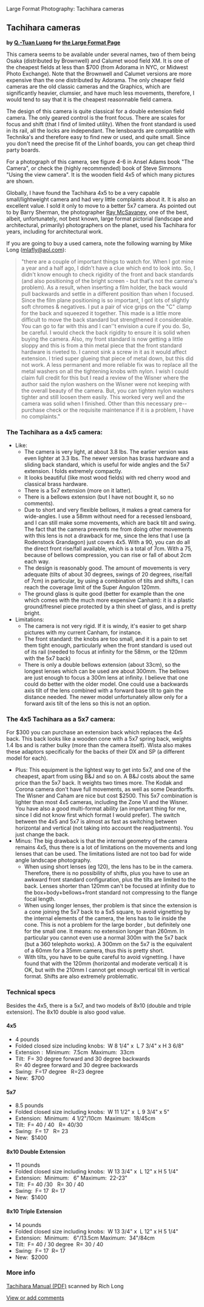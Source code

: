 Large Format Photography: Tachihara cameras

Tachihara cameras
-----------------

**by [Q.-Tuan Luong](http://www.terragalleria.com/) for [the Large
Format Page](.)**

This camera seems to be available under several names, two of them being
Osaka (distributed by Brownwell) and Calumet wood field XM. It is one of
the cheapest fields at less than \$700 (from Adorama in NYC, or Midwest
Photo Exchange). Note that the Brownwell and Calumet versions are more
expensive than the one distributed by Adorama. The only cheaper field
cameras are the old classic cameras and the Graphics, which are
significantly heavier, clumsier, and have much less movements,
therefore, I would tend to say that it is the cheapest reasonnable field
camera.

The design of this camera is quite classical for a double extension
field camera. The only geared control is the front focus. There are
scales for focus and shift (that I find of limited utility). When the
front standard is used in its rail, all the locks are independant. The
lensboards are compatible with Technika's and therefore easy to find new
or used, and quite small. Since you don't need the precise fit of the
Linhof boards, you can get cheap third party boards.

For a photograph of this camera, see figure 4-6 in Ansel Adams book "The
Camera", or check the (highly recommended) book of Steve Simmons "Using
the view camera". It is the wooden field 4x5 of which many pictures are
shown.

Globally, I have found the Tachihara 4x5 to be a very capable
small/lightweight camera and had very little complaints about it. It is
also an excellent value. I sold it only to move to a better 5x7 camera.
As pointed out to by Barry Sherman, the photographer [Ray
McSavaney](http://www.tgartworks.com/mcsavaney), one of the best,
albeit, unfortunately, not best known, large format pictorial (landscape
and architectural, primarily) photographers on the planet, used his
Tachihara for years, including for architectural work.

If you are going to buy a used camera, note the following warning by
Mike Long (mlafly@aol.com):

> "there are a couple of important things to watch for. When I got mine
> a year and a half ago, I didn't have a clue which end to look into.
> So, I didn't know enough to check rigidity of the front and back
> standards (and also positioning of the bright screen - but that's not
> the camera's problem). As a result, when inserting a film holder, the
> back would pull backwards and settle in a different position than when
> I focused. Since the film plane positioning is so important, I got
> lots of slightly soft chromes & negatives. I put a pair of vice grips
> on the "C" clamp for the back and squeezed it together. This made is a
> little more difficult to move the back standard but strengthened it
> considerable. You can go to far with this and I can''t envision a cure
> if you do. So, be careful. I would check the back rigidity to ensure
> it is solid when buying the camera.
> Also, my front standard is now getting a little sloppy and this is
> from a thin metal piece that the front standard hardware is riveted
> to. I cannot sink a screw in it as it would affect extension. I tried
> super glueing that piece of metal down, but this did not work. A less
> permanent and more reliable fix was to replace all the metal washers
> on all the tightening knobs with nylon. I wish I could claim full
> credit for this but I read a review of the Wisner where the author
> said the nylon washers on the Wisner were not keeping with the overall
> beauty of the camera. But, you can tighten nylon washers tighter and
> still loosen them easily. This worked very well and the camera was
> solid when I finished. Other than this necessary pre--purchase check
> or the requisite maintenance if it is a problem, I have no
> complaints."

### The Tachihara as a 4x5 camera:

-   Like:
    -   The camera is very light, at about 3.8 lbs. The earlier version
        was even lighter at 3.3 lbs. The newer version has brass
        hardware and a sliding back standard, which is useful for wide
        angles and the 5x7 extension. I folds extremely compactly.
    -   It looks beautiful (like most wood fields) with red cherry wood
        and classical brass hardware.
    -   There is a 5x7 extension (more on it latter).
    -   There is a bellows extension (but I have not bought it, so no
        comments).
    -   Due to short and very flexible bellows, it makes a great camera
        for wide-angles. I use a 58mm without need for a recessed
        lensboard, and I can still make some movements, which are back
        tilt and swing. The fact that the camera prevents me from doing
        other movements with this lens is not a drawback for me, since
        the lens that I use (a Rodenstock Grandagon) just covers 4x5.
        With a 90, you can do all the direct front rise/fall available,
        which is a total of 7cm. With a 75, because of bellows
        compression, you can rise or fall of about 2cm each way.
    -   The design is reasonably good. The amount of movements is very
        adequate (tilts of about 30 degrees, swings of 20 degrees,
        rise/fall of 7cm) in particular, by using a combination of tilts
        and shifts, I can reach the coverage limit of the Super Angulon
        120mm.
    -   The ground glass is quite good (better for example than the one
        which comes with the much more expensive Canham): it is a
        plastic ground/fresnel piece protected by a thin sheet of glass,
        and is pretty bright.
-   Limitations:
    -   The camera is not very rigid. If it is windy, it's easier to get
        sharp pictures with my current Canham, for instance.
    -   The front standard: the knobs are too small, and it is a pain to
        set them tight enough, particularly when the front standard is
        used out of its rail (needed to focus at infinity for the 58mm,
        or the 120mm with the 5x7 back)
    -   There is only a double bellows extension (about 33cm), so the
        longest lenses which can be used are about 300mm. The bellows
        are just enough to focus a 300m lens at infinity. I believe that
        one could do better with the older model. One could use a
        backwards axis tilt of the lens combined with a forward base
        tilt to gain the distance needed. The newer model unfortunately
        allow only for a forward axis tilt of the lens so this is not an
        option.

### The 4x5 Tachihara as a 5x7 camera:

For \$300 you can purchase an extension back which replaces the 4x5
back. This back looks like a wooden cone with a 5x7 spring back, weights
1.4 lbs and is rather bulky (more than the camera itself). Wista also
makes these adaptors specifically for the backs of their DX and SP (a
different model for each).

-   Plus: This equipment is the lightest way to get into 5x7, and one of
    the cheapest, apart from using B&J and so on. A B&J costs about the
    same price than the 5x7 back. It weights two times more. The Kodak
    and Corona camera don't have full movements, as well as some
    Deardorffs. The Wisner and Caham are nice but cost \$2500. This 5x7
    combination is lighter than most 4x5 cameras, including the Zone VI
    and the Wisner. You have also a good multi-format ability (an
    important thing for me, since I did not know first which format I
    would prefer). The switch between the 4x5 and 5x7 is almost as fast
    as switching between horizontal and vertical (not taking into
    account the readjustments). You just change the back.
-   Minus: The big drawback is that the internal geometry of the camera
    remains 4x5, thus there is a lot of limitations on the movements and
    long lenses that can be used. The limitations listed are not too bad
    for wide angle landscape photography.
    -   When using short lenses (eg 120), the lens has to be in the
        camera. Therefore, there is no possibility of shifts, plus you
        have to use an awkward front standard configuration, plus the
        tilts are limited to the back. Lenses shorter than 120mm can't
        be focused at infinity due to the box+body+bellows+front
        standard not compressing to the flange focal length.
    -   When using longer lenses, ther problem is that since the
        extension is a cone joining the 5x7 back to a 5x5 square, to
        avoid vignetting by the internal elements of the camera, the
        lens has to lie inside the cone. This is not a problem for the
        large border , but definitely one for the small one. It means:
        no extension longer than 260mm. In particular you cannot even
        use a normal 300m with the 5x7 back (but a 360 telephoto works).
        A 300mm on the 5x7 is the equivalent of a 60mm for a 35mm
        camera, thus this is pretty short.
    -   With tilts, you have to be quite careful to avoid vignetting. I
        have found that with the 120mm (horizontal and moderate
        vertical) it is OK, but with the 210mm I cannot get enough
        vertical tilt in vertical format. Shifts are also extremely
        problematic.

### Technical specs

Besides the 4x5, there is a 5x7, and two models of 8x10 (double and
triple extension). The 8x10 double is also good value.

#### 4x5

-   4 pounds
-   Folded closed size including knobs:  W 8 1/4" x  L 7 3/4" x H 3 6/8"
-   Extension :  Minimum:  7.5cm  Maximum:  33cm
-   Tilt:  F= 30 degree forward and 30 degree backwards\
    R= 40 degree forward and 30 degree backwards
-   Swing:  F=17 degree   R=23 degree
-   New:  \$700

#### 5x7

-   8.5 pounds
-   Folded closed size including knobs:  W 11 1/2" x  L 9 3/4" x 5"
-   Extension:  Minimum:  4 1/2"/10cm  Maximum:  18/45cm
-   Tilt:  F= 40 / 40   R= 40/30
-   Swing:  F= 17   R= 23
-   New:  \$1400

#### 8x10 Double Extension

-   11 pounds
-   Folded closed size including knobs:  W 13 3/4" x  L 12" x H 5 1/4"
-   Extension:  Minimum:   6" Maximum:  22-23"
-   Tilt:  F= 40 /30   R= 30 / 40
-   Swing:  F= 17  R= 17
-   New:  \$1400

#### 8x10 Triple Extension

-   14 pounds
-   Folded closed size including knobs:  W 13 3/4" x  L 12" x H 5 1/4"
-   Extension:  Minimum:   6"/13.5cm Maximum:  34"/84cm
-   Tilt:  F= 40 / 30 degree  R= 30 / 40
-   Swing:  F= 17  R= 17
-   New:  \$2000

### More info

[Tachihara Manual (PDF)](TachiharaManual.pdf) scanned by Rich Long

[View or add
comments](http://www.greenspun.com/com/qtluong/photography/lf/tachihara.html)


